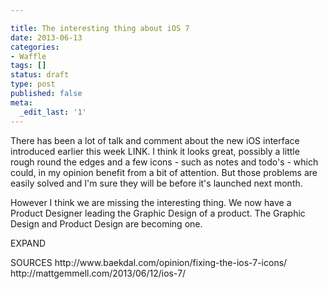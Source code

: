 ```yaml
---

title: The interesting thing about iOS 7
date: 2013-06-13
categories:
- Waffle
tags: []
status: draft
type: post
published: false
meta:
  _edit_last: '1'
---
```

<p>There has been a lot of talk and comment about the new iOS interface introduced earlier this week LINK. I think it looks great, possibly a little rough round the edges and a few icons - such as notes and todo's - which could, in my opinion benefit from a bit of attention. But those problems are easily solved and I'm sure they will be before it's launched next month.</p>

<p>However I think we are missing the interesting thing. We now have a Product Designer leading the Graphic Design of a product. The Graphic Design and Product Design are becoming one.</p>

<p>EXPAND</p>

<p>SOURCES
http://www.baekdal.com/opinion/fixing-the-ios-7-icons/
http://mattgemmell.com/2013/06/12/ios-7/</p>
